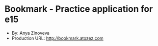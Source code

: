 # Bookmark - Practice application for e15
+ By: Anya Zinoveva
+ Production URL: <http://bookmark.atozez.com>